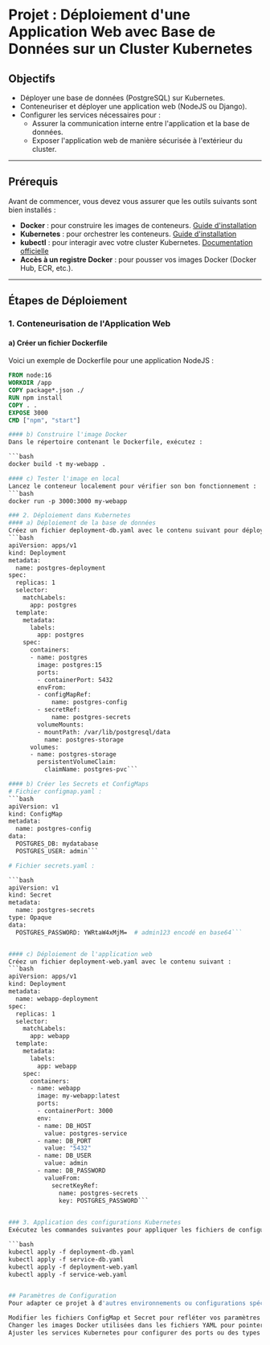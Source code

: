 # Projet : Déploiement d'une Application Web avec Base de Données sur un Cluster Kubernetes

## Objectifs

- Déployer une base de données (PostgreSQL) sur Kubernetes.
- Conteneuriser et déployer une application web (NodeJS ou Django).
- Configurer les services nécessaires pour :
  - Assurer la communication interne entre l'application et la base de données.
  - Exposer l'application web de manière sécurisée à l'extérieur du cluster.

---

## Prérequis

Avant de commencer, vous devez vous assurer que les outils suivants sont bien installés :

- **Docker** : pour construire les images de conteneurs. [Guide d'installation](https://docs.docker.com/get-docker/)
- **Kubernetes** : pour orchestrer les conteneurs. [Guide d'installation](https://kubernetes.io/docs/setup/)
- **kubectl** : pour interagir avec votre cluster Kubernetes. [Documentation officielle](https://kubernetes.io/docs/tasks/tools/install-kubectl/)
- **Accès à un registre Docker** : pour pousser vos images Docker (Docker Hub, ECR, etc.).

---

## Étapes de Déploiement

### 1. Conteneurisation de l'Application Web

#### a) Créer un fichier Dockerfile
Voici un exemple de Dockerfile pour une application NodeJS :

```dockerfile
FROM node:16
WORKDIR /app
COPY package*.json ./
RUN npm install
COPY . .
EXPOSE 3000
CMD ["npm", "start"]

#### b) Construire l'image Docker
Dans le répertoire contenant le Dockerfile, exécutez :

```bash
docker build -t my-webapp .

#### c) Tester l'image en local
Lancez le conteneur localement pour vérifier son bon fonctionnement :
```bash
docker run -p 3000:3000 my-webapp

### 2. Déploiement dans Kubernetes
#### a) Déploiement de la base de données
Créez un fichier deployment-db.yaml avec le contenu suivant pour déployer PostgreSQL dans un Pod Kubernetes :
```bash
apiVersion: apps/v1
kind: Deployment
metadata:
  name: postgres-deployment
spec:
  replicas: 1
  selector:
    matchLabels:
      app: postgres
  template:
    metadata:
      labels:
        app: postgres
    spec:
      containers:
      - name: postgres
        image: postgres:15
        ports:
        - containerPort: 5432
        envFrom:
        - configMapRef:
            name: postgres-config
        - secretRef:
            name: postgres-secrets
        volumeMounts:
        - mountPath: /var/lib/postgresql/data
          name: postgres-storage
      volumes:
      - name: postgres-storage
        persistentVolumeClaim:
          claimName: postgres-pvc```

#### b) Créer les Secrets et ConfigMaps
# Fichier configmap.yaml :
```bash
apiVersion: v1
kind: ConfigMap
metadata:
  name: postgres-config
data:
  POSTGRES_DB: mydatabase
  POSTGRES_USER: admin```

# Fichier secrets.yaml :

```bash
apiVersion: v1
kind: Secret
metadata:
  name: postgres-secrets
type: Opaque
data:
  POSTGRES_PASSWORD: YWRtaW4xMjM=  # admin123 encodé en base64```


#### c) Déploiement de l'application web
Créez un fichier deployment-web.yaml avec le contenu suivant :
```bash
apiVersion: apps/v1
kind: Deployment
metadata:
  name: webapp-deployment
spec:
  replicas: 1
  selector:
    matchLabels:
      app: webapp
  template:
    metadata:
      labels:
        app: webapp
    spec:
      containers:
      - name: webapp
        image: my-webapp:latest
        ports:
        - containerPort: 3000
        env:
        - name: DB_HOST
          value: postgres-service
        - name: DB_PORT
          value: "5432"
        - name: DB_USER
          value: admin
        - name: DB_PASSWORD
          valueFrom:
            secretKeyRef:
              name: postgres-secrets
              key: POSTGRES_PASSWORD```

    
### 3. Application des configurations Kubernetes
Exécutez les commandes suivantes pour appliquer les fichiers de configuration dans Kubernetes :

```bash
kubectl apply -f deployment-db.yaml
kubectl apply -f service-db.yaml
kubectl apply -f deployment-web.yaml
kubectl apply -f service-web.yaml


## Paramètres de Configuration
Pour adapter ce projet à d'autres environnements ou configurations spécifiques, vous pouvez :

Modifier les fichiers ConfigMap et Secret pour refléter vos paramètres de base de données.
Changer les images Docker utilisées dans les fichiers YAML pour pointer vers vos propres registres.
Ajuster les services Kubernetes pour configurer des ports ou des types d'exposition spécifiques (ClusterIP, NodePort, ou LoadBalancer).